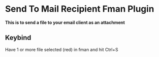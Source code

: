 # Send To Mail Recipient Fman Plugin

**This is to send a file to your email client as an attachment**

## Keybind
Have 1 or more file selected (red) in fman and hit Ctrl+S
